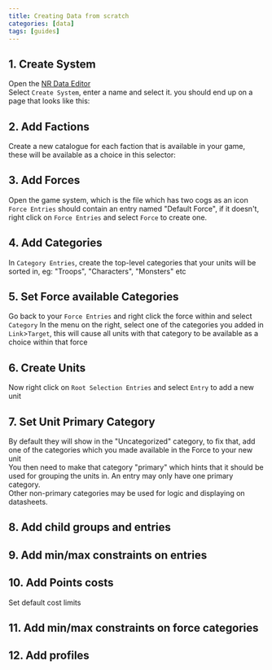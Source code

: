 ```yaml
---
title: Creating Data from scratch
categories: [data]
tags: [guides]
---
```


## 1. Create System 
   Open the [NR Data Editor](https://github.com/giloushaker/nr-editor/releases)  
   Select `Create System`, enter a name and select it. you should end up on a page that looks like this:
## 2. Add Factions
   Create a new catalogue for each faction that is available in your game, these will be available as a choice in this selector:
## 3. Add Forces
   Open the game system, which is the file which has two cogs as an icon  
   `Force Entries` should contain an entry named "Default Force", if it doesn't, right click on `Force Entries` and select `Force` to create one.
## 4. Add Categories
   In `Category Entries`, create the top-level categories that your units will be sorted in, eg: "Troops", "Characters", "Monsters" etc
## 5. Set Force available Categories
   Go back to your `Force Entries` and right click the force within and select `Category`
   In the menu on the right, select one of the categories you added in `Link`>`Target`, this will cause all units with that category to be available as a choice within that force
## 6. Create Units
   Now right click on `Root Selection Entries` and select `Entry` to add a new unit
## 7. Set Unit Primary Category
   By default they will show in the "Uncategorized" category, to fix that, add one of the categories which you made available in the Force to your new unit  
   You then need to make that category "primary" which hints that it should be used for grouping the units in. An entry may only have one primary category.  
   Other non-primary categories may be used for logic and displaying on datasheets.  

## 8. Add child groups and entries
## 9. Add min/max constraints on entries 
## 10. Add Points costs
   Set default cost limits  
## 11. Add min/max constraints on force categories
## 12. Add profiles
